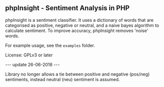 phpInsight - Sentiment Analysis in PHP
---------

phpInsight is a sentiment classifier. It uses a dictionary of words that are 
categorised as positive, negative or neutral, and a naive bayes algorithm to
calculate sentiment. To improve accuracy, phpInsight removes 'noise' words. 

For example usage, see the `examples` folder.

License: GPLv3 or later


--- update 26-06-2018 ---

Library no longer allows a tie between positive and negative (pos/neg) sentiments, instead neutral (neu) sentiment is assumed.
